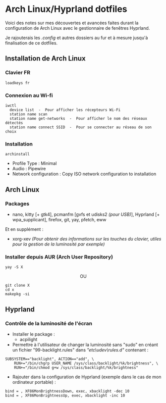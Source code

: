 # Arch Linux/Hyprland dotfiles

Voici des notes sur mes découvertes et avancées faites durant la configuration de Arch Linux avec le gestionnaire de fenêtres Hyprland.

Je rajouterais les *.config* et autres dossiers au fur et à mesure jusqu'à finalisation de ce dotfiles.

## Installation de Arch Linux

### Clavier FR
```
loadkeys fr
```
### Connexion au Wi-fi
```
iwctl
  device list  -  Pour afficher les récepteurs Wi-Fi
  station name scan
  station name get-networks  -  Pour afficher le nom des réseaux détectés
  station name connect SSID  -  Pour se connecter au réseau de son choix
```

### Installation
```
archinstall
```
- Profile Type : Minimal
- Audio : Pipewire
- Network configuration : Copy ISO network configuration to installation

## Arch Linux

### Packages

- nano, kitty [+ gtk4], pcmanfm [gvfs et udisks2 *(pour USB)*], Hyprland [+ wpa_supplicant], firefox, git, yay, pfetch, eww

Et en supplément :
  - xorg-xev *(Pour obtenir des informations sur les touches du clavier, utiles pour la gestion de la luminosité par exemple)*

### Installer depuis AUR (Arch User Repository)
```
yay -S X
``` 
<p align="center">
  OU
</p>

```
git clone X
cd x
makepkg -si
```

## Hyprland

### Contrôle de la luminosité de l'écran

- Installer le package :
    - acpilight
- Permettre à l'utilisateur de changer la luminosité sans "sudo" en créant un fichier "99-backlight.rules" dans *"etc\udev\rules.d"* contenant :
```
SUBSYSTEM=="backlight", ACTION=="add", \
	RUN+="/bin/chgrp USER_NAME /sys/class/backlight/%k/brightness", \
	RUN+="/bin/chmod g+w /sys/class/backlight/%k/brightness"
```
- Rajouter dans la configuration de Hyprland (exemple dans le cas de mon ordinateur portable) :
```
bind = , XF86MonBrightnessDown, exec, xbacklight -dec 10
bind = , XF86MonBrightnessUp, exec, xbacklight -inc 10
```
